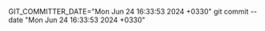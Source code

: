 GIT_COMMITTER_DATE="Mon Jun 24 16:33:53 2024 +0330" git commit --date "Mon Jun 24 16:33:53 2024 +0330"
